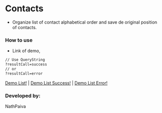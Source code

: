 # Contacts

- Organize list of contact alphabetical order and save de original position of contacts.

### How to use
- Link of demo,
```sh
// Use QueryString
?resultCall=success
// or
?resultCall=error
```
[Demo List!](http://nathpaiva.com.br/contacts/) |
[Demo List Success!](http://nathpaiva.com.br/contacts/?resultCall=success) |
[Demo List Error!](http://nathpaiva.com.br/contacts/?resultCall=error)

### Developed by:

NathPaiva